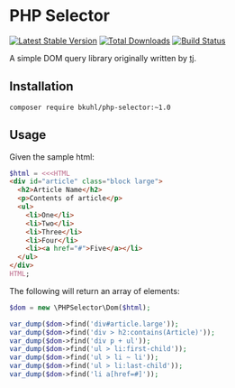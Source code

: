 # PHP Selector

[![Latest Stable Version](https://poser.pugx.org/bkuhl/php-selector/v/stable.png)](https://packagist.org/packages/bkuhl/php-selector) [![Total Downloads](https://poser.pugx.org/bkuhl/php-selector/downloads.png)](https://packagist.org/packages/bkuhl/php-selector) [![Build Status](https://travis-ci.org/bkuhl/php-selector.svg?branch=master)](https://travis-ci.org/bkuhl/php-selector) 

A simple DOM query library originally written by [tj](https://github.com/tj/php-selector).

## Installation

```
composer require bkuhl/php-selector:~1.0
```

## Usage

Given the sample html:

```PHP
$html = <<<HTML
<div id="article" class="block large">
  <h2>Article Name</h2>
  <p>Contents of article</p>
  <ul>
    <li>One</li>
    <li>Two</li>
    <li>Three</li>
    <li>Four</li>
    <li><a href="#">Five</a></li>
  </ul>
</div>
HTML;
```
  
The following will return an array of elements:

```PHP
$dom = new \PHPSelector\Dom($html);

var_dump($dom->find('div#article.large'));
var_dump($dom->find('div > h2:contains(Article)'));
var_dump($dom->find('div p + ul'));
var_dump($dom->find('ul > li:first-child'));
var_dump($dom->find('ul > li ~ li'));
var_dump($dom->find('ul > li:last-child'));
var_dump($dom->find('li a[href=#]'));
```